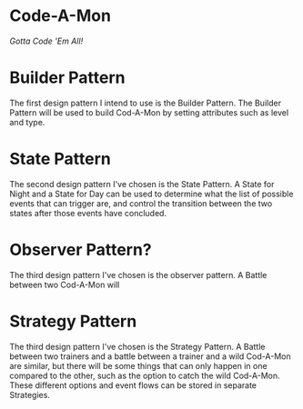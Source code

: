 # Code-A-Mon
*Gotta Code 'Em All!*

# Builder Pattern
The first design pattern I intend to use is the Builder Pattern. The Builder Pattern will be used to build Cod-A-Mon by
setting attributes such as level and type.

# State Pattern
The second design pattern I've chosen is the State Pattern. A State for Night and a State for Day can be used to
determine what the list of possible events that can trigger are, and control the transition between the two states
after those events have concluded.

# Observer Pattern?
The third design pattern I've chosen is the observer pattern. A Battle between two Cod-A-Mon will 

# Strategy Pattern
The third design pattern I've chosen is the Strategy Pattern. A Battle between two trainers and a battle between a
trainer and a wild Cod-A-Mon are similar, but there will be some things that can only happen in one compared to the
other, such as the option to catch the wild Cod-A-Mon. These different options and event flows can be stored in
separate Strategies.